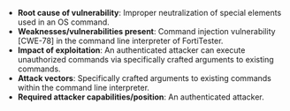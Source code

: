 - **Root cause of vulnerability**: Improper neutralization of special elements used in an OS command.
- **Weaknesses/vulnerabilities present**: Command injection vulnerability [CWE-78] in the command line interpreter of FortiTester.
- **Impact of exploitation**: An authenticated attacker can execute unauthorized commands via specifically crafted arguments to existing commands.
- **Attack vectors**: Specifically crafted arguments to existing commands within the command line interpreter.
- **Required attacker capabilities/position**: An authenticated attacker.